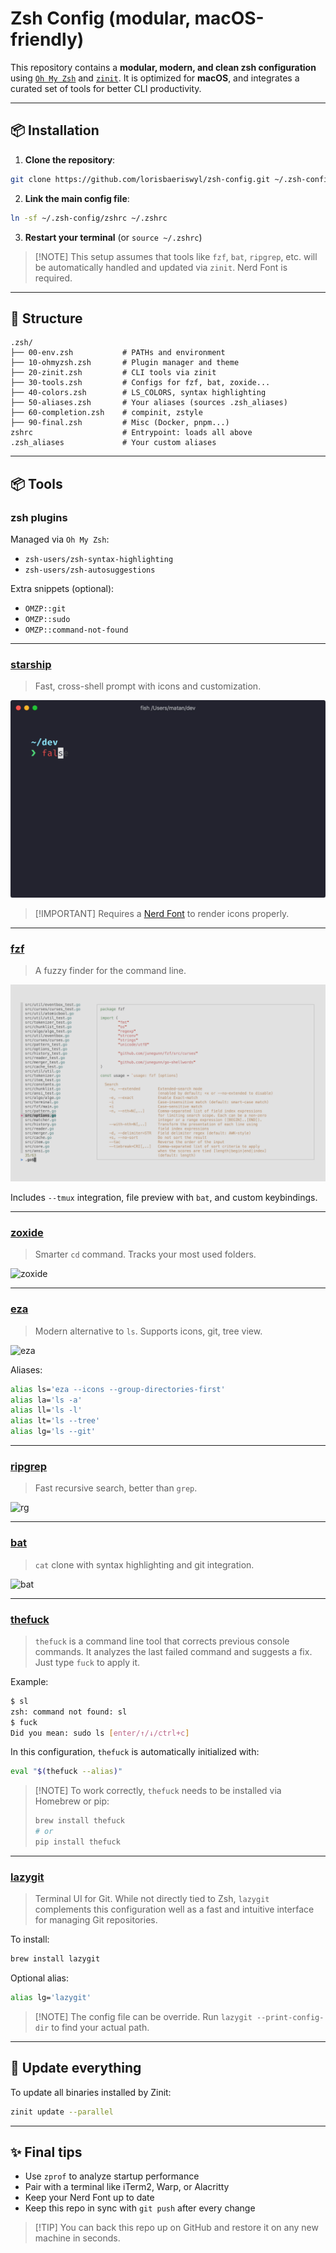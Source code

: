 # Zsh Config (modular, macOS-friendly)

This repository contains a **modular, modern, and clean zsh configuration** using [`Oh My Zsh`](https://ohmyz.sh/) and [`zinit`](https://github.com/zdharma-continuum/zinit). It is optimized for **macOS**, and integrates a curated set of tools for better CLI productivity.

---

## 📦 Installation

1. **Clone the repository**:

```bash
git clone https://github.com/lorisbaeriswyl/zsh-config.git ~/.zsh-config
```

2. **Link the main config file**:

```bash
ln -sf ~/.zsh-config/zshrc ~/.zshrc
```

3. **Restart your terminal** (or `source ~/.zshrc`)

> \[!NOTE]
> This setup assumes that tools like `fzf`, `bat`, `ripgrep`, etc. will be automatically handled and updated via `zinit`. Nerd Font is required.

---

## 🔧 Structure

```text
.zsh/
├── 00-env.zsh           # PATHs and environment
├── 10-ohmyzsh.zsh       # Plugin manager and theme
├── 20-zinit.zsh         # CLI tools via zinit
├── 30-tools.zsh         # Configs for fzf, bat, zoxide...
├── 40-colors.zsh        # LS_COLORS, syntax highlighting
├── 50-aliases.zsh       # Your aliases (sources .zsh_aliases)
├── 60-completion.zsh    # compinit, zstyle
├── 90-final.zsh         # Misc (Docker, pnpm...)
zshrc                    # Entrypoint: loads all above
.zsh_aliases             # Your custom aliases
```

---

## 📦 Tools

### zsh plugins

Managed via `Oh My Zsh`:

* `zsh-users/zsh-syntax-highlighting`
* `zsh-users/zsh-autosuggestions`

Extra snippets (optional):

* `OMZP::git`
* `OMZP::sudo`
* `OMZP::command-not-found`

---

### [starship](https://starship.rs/)

> Fast, cross-shell prompt with icons and customization.

![starship](https://raw.githubusercontent.com/starship/starship/master/media/demo.gif)

> \[!IMPORTANT]
> Requires a [Nerd Font](https://www.nerdfonts.com/) to render icons properly.

---

### [fzf](https://github.com/junegunn/fzf)

> A fuzzy finder for the command line.

![fzf](https://raw.githubusercontent.com/junegunn/i/master/fzf-preview.png)

Includes `--tmux` integration, file preview with `bat`, and custom keybindings.

---

### [zoxide](https://github.com/ajeetdsouza/zoxide)

> Smarter `cd` command. Tracks your most used folders.

![zoxide](https://github.com/ajeetdsouza/zoxide/raw/main/contrib/tutorial.webp)

---

### [eza](https://github.com/eza-community/eza)

> Modern alternative to `ls`. Supports icons, git, tree view.

![eza](https://github.com/eza-community/eza/raw/main/docs/images/screenshots.png)

Aliases:

```zsh
alias ls='eza --icons --group-directories-first'
alias la='ls -a'
alias ll='ls -l'
alias lt='ls --tree'
alias lg='ls --git'
```

---

### [ripgrep](https://github.com/BurntSushi/ripgrep)

> Fast recursive search, better than `grep`.

![rg](https://burntsushi.net/stuff/ripgrep1.png)

---

### [bat](https://github.com/sharkdp/bat)

> `cat` clone with syntax highlighting and git integration.

![bat](https://camo.githubusercontent.com/a9789c5200bdb0a22602643d7bf85f0f424ddd4259e763abc865609010c5e228/68747470733a2f2f696d6775722e636f6d2f724773646e44652e706e67)

---

### [thefuck](https://github.com/nvbn/thefuck)

> `thefuck` is a command line tool that corrects previous console commands. It analyzes the last failed command and suggests a fix. Just type `fuck` to apply it.

Example:

```sh
$ sl
zsh: command not found: sl
$ fuck
Did you mean: sudo ls [enter/↑/↓/ctrl+c]
```

In this configuration, `thefuck` is automatically initialized with:

```sh
eval "$(thefuck --alias)"
```

> \[!NOTE]
> To work correctly, `thefuck` needs to be installed via Homebrew or pip:
>
> ```sh
> brew install thefuck
> # or
> pip install thefuck
> ```

---

### [lazygit](https://github.com/jesseduffield/lazygit)

> Terminal UI for Git. While not directly tied to Zsh, `lazygit` complements this configuration well as a fast and intuitive interface for managing Git repositories.

To install:

```sh
brew install lazygit
```

Optional alias:

```zsh
alias lg='lazygit'
```

> \[!NOTE]
> The config file can be override. Run `lazygit --print-config-dir` to find your actual path.

---

## 🔄 Update everything

To update all binaries installed by Zinit:

```sh
zinit update --parallel
```

---

## ✨ Final tips

* Use `zprof` to analyze startup performance
* Pair with a terminal like iTerm2, Warp, or Alacritty
* Keep your Nerd Font up to date
* Keep this repo in sync with `git push` after every change

> \[!TIP]
> You can back this repo up on GitHub and restore it on any new machine in seconds.
